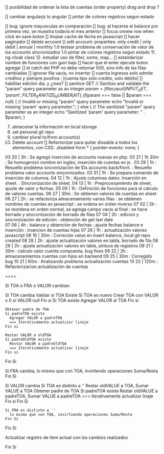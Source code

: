 [] posibilidad de ordenar la lista de cuentas (order property)
   drag and drop ?

[] cambiar angularjs to angular
[] pintar de colores registros segun estado

[] bug: ignore mayusculas en comparación
[] bug: al hacerse el balance por primera véz, se muestra todavía el mes anterior
[] focus onnew row when click en save boton
[] limpiar cache de fecha en javascript
[] hacer paginador
[] delete account
[] edit account: properties: only credit | only debit | annual | monthly
1.0 testear problema de conservación de valor de los accounts sincronizados
1.0 pintar de colores registros segun estado
11. ng-cloak class
12. estudiar uso de filter, some, map...
[] estandarizar nombre de funciones con guin bajo
[] hacer que el enter ejecute boton agregar
[] el catch del PHP no debe retornar 500, sino info de las filas cambiadas
[] ignorar fila vacia, no insertar
[] cuenta ingresos solo admite creditos y siempre positiva : [cuenta tipo solo credito, solo debito]
[] habilitar edición dia, y ¿mes?
[] sanitice GET
// Sanitize and validate the "param" query parameter as an integer
$param = filter_input(INPUT_GET, 'param', FILTER_SANITIZE_NUMBER_INT);
if ($param === false || $param === null) {
    // Invalid or missing "param" query parameter
    echo "Invalid or missing 'param' query parameter.";
} else {
    // The sanitized "param" query parameter as an integer
    echo "Sanitized 'param' query parameter: " . $param;
}

7. almacenar la información en local storage
6. set personal git repo
7. cambiar plural to/from account(s)
10. Delete account
[] Refactorizar para quitar dissable a todos los elementos,
   con CSS:  .disabled-form * {  pointer-events: none; }


03 20 | 3h : Se agregó inserción de accounts nuevas en php.
03 21 | 1h 30m : Se homogenizó nombre en ingles, inserción de cuentas en js .
03 29 | 1h : Resuelto problema sincronización de IDs accounts back/front.
           : Resuelto problema valor accounts sincronizados.
03 31 | 1h : Se prepara comando de inserción de columna.
04 12 | 1h : Ajuste columnas dates. Inserción en sheet.
           : Sincronización de sheet.
04 13 | 1h : Preprocesamiento de sheet, ajuste de valor y fechas.
05 09 | 1h : Definición de funciones para el cálculo de valores cuentas.
06 27 | 30m : Se obtienen valores de cuentas en sheet
06 27 | 2h : se refactoriza almacenamiento varias filas
           : se obtienen nombres de cuentas en javascript
           : se ordena en orden inverso
07 02 | 2h : se reordena en orden normal, se agrega campo vacio al final
           : se hace borrado y sincronización de borrado de filas
07 04 | 2h : edicion y sincronización de edición
           : obtención de get last date  
07 06 | 4h : balance y obtención de fechas
           : ajuste fechas balance e inserción
           : insercion de cuentas hijas
07 26 | 1h : actualización valores javascript
08 16 | 30m : Correción value en insert balance, local git repo created
08 28 | 2h : ajuste actualización valores en tabla, borrado de fila
08 29 | 2h : ajuste actualización valores en tabla, pintura de registros
09 21 | 30m : calculo valor cuenta compuesta, bug fixes
09 22 | 2h : almacenamientos cuentas con hijos en backend
09 25 | 30m : Corregido bug
10 21 | 60m : Analizando problema actualización cuentas
10 22 | 120m : Refactorizacion actualización de cuentas



====

Si TOA o FRA o VALOR cambian

  Si TOA cambia
    Validar si TOA Existe
    Si TOA es nuevo
      Crear TOA con VALOR o 0 si VALOR null
    Fin si
    Si TOA existe
      Agregar VALOR al TOA
    Fin si

    Obtener padre de TOA
    Si padreTOA existe
      Agregar VALOR a padreTOA 
      === Iterativamente actualizar linaje 
    Fin si

    Restar VALOR a oldTOA
    Si padreOldTOA existe
      Restar VALOR a padreOldTOA 
      === Iterativamente actualizar linaje 
    Fin si

  Fin Si

  Si FRA cambia, lo mismo que con TOA, invirtiendo operaciones Suma/Resta
  Fin Si

  Si VALOR cambia
    Si TOA es distinto a ''
      Restar oldVALUE a TOA, Sumar VALUE a TOA
      Obtener padre de TOA
      Si padreTOA existe
        Restar oldVALUE a padreTOA, Sumar VALUE a padreTOA 
        === Iterativamente actualizar linaje
      Fin si
    Fin Si

    Si FRA es distinto a ''
      lo mismo que con TOA, invirtiendo operaciones Suma/Resta
    Fin Si
  Fin Si

  Actualizar registro de item actual con los cambios realizados

Fin Si